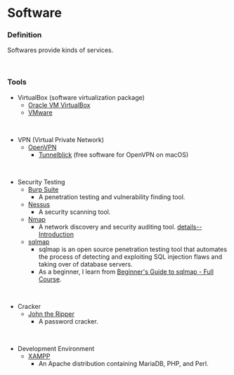# Software
### **Definition**
Softwares provide kinds of services.

<br>

### **Tools**
- VirtualBox (software virtualization package)
    - [Oracle VM VirtualBox](https://www.virtualbox.org)
    - [VMware](https://www.vmware.com)

<br>

- VPN (Virtual Private Network)
    - [OpenVPN](https://openvpn.net)
        - [Tunnelblick](https://tunnelblick.net) (free software for OpenVPN on macOS)

<br>

- Security Testing
    - [Burp Suite](https://portswigger.net/burp)
        - A penetration testing and vulnerability finding tool.
    - [Nessus](https://www.tenable.com/downloads/nessus?loginAttempted=true)
        - A security scanning tool.
    - [Nmap](https://nmap.org)
        - A network discovery and security auditing tool. [details--Introduction](https://nmap.org)
    - [sqlmap](https://sqlmap.org)
        - sqlmap is an open source penetration testing tool that automates the process of detecting and exploiting SQL injection flaws and taking over of database servers.
        - As a beginner, I learn from [Beginner's Guide to sqlmap - Full Course](https://www.youtube.com/watch?v=nVj8MUKkzQk&list=PL23mME9Pa0zUhWWG4oOSeRi3atuQZguDr&index=5). 

<br>

- Cracker
    - [John the Ripper](https://www.openwall.com/john/)
        - A password cracker.

<br>

- Development Environment
    - [XAMPP](https://www.apachefriends.org/index.html)
        - An Apache distribution containing MariaDB, PHP, and Perl.
